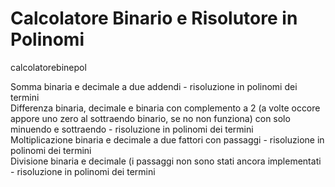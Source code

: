 # Calcolatore Binario e Risolutore in Polinomi
calcolatorebinepol

Somma binaria e decimale a due addendi - risoluzione in polinomi dei termini
<br/>Differenza binaria, decimale e binaria con complemento a 2 (a volte occore appore uno zero al sottraendo binario, se no non funziona) con solo minuendo e sottraendo - risoluzione in polinomi dei termini
<br/>Moltiplicazione binaria e decimale a due fattori con passaggi - risoluzione in polinomi dei termini
<br/>Divisione binaria e decimale (i passaggi non sono stati ancora implementati - risoluzione in polinomi dei termini

